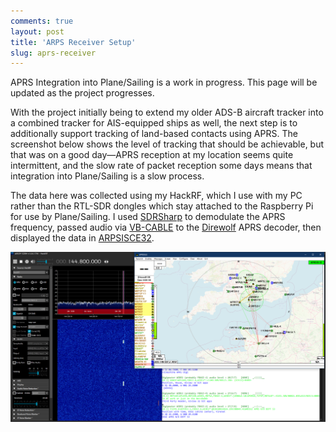 ```yaml
---
comments: true
layout: post
title: 'ARPS Receiver Setup'
slug: aprs-receiver
---
```


<div class="notes"><p>APRS Integration into Plane/Sailing is a work in progress. This page will be updated as the project progresses.</p></div>

With the project initially being to extend my older ADS-B aircraft tracker into a combined tracker for AIS-equipped ships as well, the next step is to additionally support tracking of land-based contacts using APRS. The screenshot below shows the level of tracking that should be achievable, but that was on a good day&mdash;APRS reception at my location seems quite intermittent, and the slow rate of packet reception some days means that integration into Plane/Sailing is a slow process.

The data here was collected using my HackRF, which I use with my PC rather than the RTL-SDR dongles which stay attached to the Raspberry Pi for use by Plane/Sailing. I used [SDRSharp](https://airspy.com/download/) to demodulate the APRS frequency, passed audio via [VB-CABLE](https://vb-audio.com/Cable/) to the [Direwolf](https://github.com/wb2osz/direwolf) APRS decoder, then displayed the data in [ARPSISCE32](http://aprsisce.wikidot.com/).

[![APRS data displayed on a PC](/hardware/planesailing/aprs.png)](/hardware/planesailing/aprs.png)